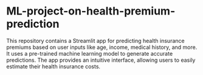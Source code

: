 # ML-project-on-health-premium-prediction
This repository contains a Streamlit app for predicting health insurance premiums based on user inputs like age, income, medical history, and more. It uses a pre-trained machine learning model to generate accurate predictions. The app provides an intuitive interface, allowing users to easily estimate their health insurance costs.
